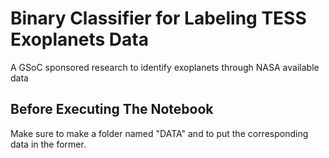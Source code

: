 
# Binary Classifier for Labeling TESS Exoplanets Data

A GSoC sponsored research to identify exoplanets through NASA available data

## Before Executing The Notebook
Make sure to make a folder named "DATA" and to put the corresponding data in the former.

